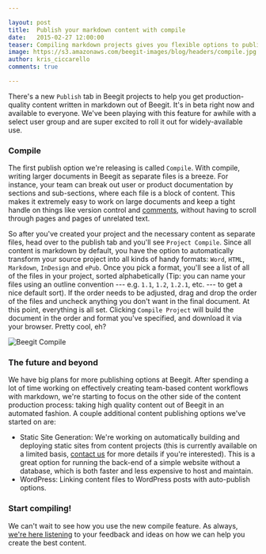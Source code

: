 ```yaml
---

layout: post
title:  Publish your markdown content with compile
date:   2015-02-27 12:00:00
teaser: Compiling markdown projects gives you flexible options to publish selected content files to Word, HTML, Markdown, InDesign and ePub as we roll out new features to round out your production process.
image: https://s3.amazonaws.com/beegit-images/blog/headers/compile.jpg
author: kris_ciccarello
comments: true

---
```


There's a new `Publish` tab in Beegit projects to help you get production-quality content written in markdown out of Beegit. It's in beta right now and available to everyone. We've been playing with this feature for awhile with a select user group and are super excited to roll it out for widely-available use.

### Compile

The first publish option we're releasing is called `Compile`. With compile, writing larger documents in Beegit as separate files is a breeze. For instance, your team can break out user or product documentation by sections and sub-sections, where each file is a block of content. This makes it extremely easy to work on large documents and keep a tight handle on things like version control and [comments](http://blog.beegit.com/new_features/2014/12/22/comment-resolve-reply-release/), without having to scroll through pages and pages of unrelated text.

So after you've created your project and the necessary content as separate files, head over to the publish tab and you'll see `Project Compile`. Since all content is markdown by default, you have the option to automatically transform your source project into all kinds of handy formats: `Word`, `HTML`, `Markdown`, `InDesign` and `ePub`. Once you pick a format, you'll see a list of all of the files in your project, sorted alphabetically (Tip: you can name your files using an outline convention --- e.g. `1.1`, `1.2`, `1.2.1`, etc. --- to get a nice default sort). If the order needs to be adjusted, drag and drop the order of the files and uncheck anything you don't want in the final document. At this point, everything is all set. Clicking `Compile Project` will build the document in the order and format you've specified, and download it via your browser. Pretty cool, eh?

![Beegit Compile](https://ucarecdn.com/0692ade4-f9f1-435f-abf7-c57de0a1efb9/)

### The future and beyond

We have big plans for more publishing options at Beegit. After spending a lot of time working on effectively creating team-based content workflows with markdown, we're starting to focus on the other side of the content production process: taking high quality content out of Beegit in an automated fashion. A couple additional content publishing options we've started on are:

* Static Site Generation: We're working on automatically building and deploying static sites from content projects (this is currently available on a limited basis, [contact us](mailto:support@beegit.com) for more details if you're interested). This is a great option for running the back-end of a simple website without a database, which is both faster and less expensive to host and maintain.
* WordPress: Linking content files to WordPress posts with auto-publish options.

### Start compiling!

We can't wait to see how you use the new compile feature. As always, [we're here listening](mailto:support@beegit.com) to your feedback and ideas on how we can help you create the best content.